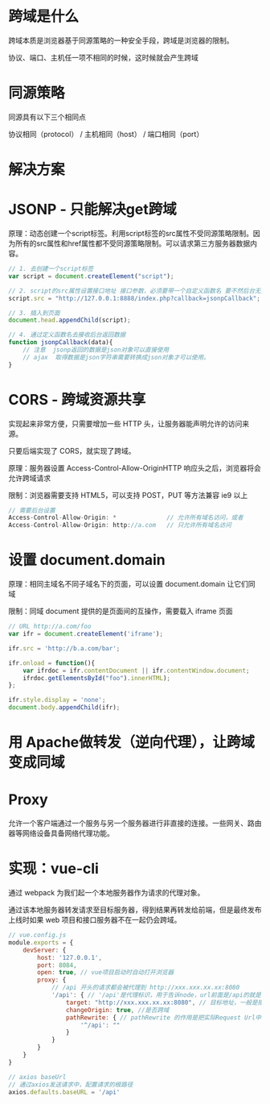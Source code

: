 # 跨域是什么

跨域本质是浏览器基于同源策略的一种安全手段，跨域是浏览器的限制。

协议、端口、主机任一项不相同的时候，这时候就会产生跨域


# 同源策略

同源具有以下三个相同点

协议相同（protocol） / 主机相同（host） / 端口相同（port）



# 解决方案


# JSONP - 只能解决get跨域

原理：动态创建一个script标签。利用script标签的src属性不受同源策略限制。因为所有的src属性和href属性都不受同源策略限制。可以请求第三方服务器数据内容。


```js
// 1. 去创建一个script标签
var script = document.createElement("script");

// 2. script的src属性设置接口地址 接口参数，必须要带一个自定义函数名 要不然后台无法返回数据。
script.src = "http://127.0.0.1:8888/index.php?callback=jsonpCallback";

// 3. 插入到页面
document.head.appendChild(script);

// 4. 通过定义函数名去接收后台返回数据
function jsonpCallback(data){
    // 注意  jsonp返回的数据是json对象可以直接使用
    // ajax  取得数据是json字符串需要转换成json对象才可以使用。
}

```


# CORS - 跨域资源共享

实现起来非常方便，只需要增加一些 HTTP 头，让服务器能声明允许的访问来源。

只要后端实现了 CORS，就实现了跨域。

原理：服务器设置 Access-Control-Allow-OriginHTTP 响应头之后，浏览器将会允许跨域请求

限制：浏览器需要支持 HTML5，可以支持 POST，PUT 等方法兼容 ie9 以上

```js
// 需要后台设置
Access-Control-Allow-Origin: *              // 允许所有域名访问，或者
Access-Control-Allow-Origin: http://a.com   // 只允许所有域名访问
```


# 设置 document.domain

原理：相同主域名不同子域名下的页面，可以设置 document.domain 让它们同域

限制：同域 document 提供的是页面间的互操作，需要载入 iframe 页面

```js
// URL http://a.com/foo
var ifr = document.createElement('iframe');

ifr.src = 'http://b.a.com/bar'; 

ifr.onload = function(){
    var ifrdoc = ifr.contentDocument || ifr.contentWindow.document;
    ifrdoc.getElementsById("foo").innerHTML);
};

ifr.style.display = 'none';
document.body.appendChild(ifr);
```

# 用 Apache做转发（逆向代理），让跨域变成同域


# Proxy

允许一个客户端通过一个服务与另一个服务器进行非直接的连接。一些网关、路由器等网络设备具备网络代理功能。



# 实现：vue-cli

通过 webpack 为我们起一个本地服务器作为请求的代理对象。

通过该本地服务器转发请求至目标服务器，得到结果再转发给前端，但是最终发布上线时如果 web 项目和接口服务器不在一起仍会跨域。

```js
// vue.config.js
module.exports = {
    devServer: {
        host: '127.0.0.1',
        port: 8084,
        open: true, // vue项目启动时自动打开浏览器
        proxy: {
            // /api 开头的请求都会被代理到 http://xxx.xxx.xx.xx:8080
            '/api': { // '/api'是代理标识，用于告诉node，url前面是/api的就是使用代理的
                target: "http://xxx.xxx.xx.xx:8080", // 目标地址，一般是指后台服务器地址
                changeOrigin: true, //是否跨域
                pathRewrite: { // pathRewrite 的作用是把实际Request Url中的'/api'用""代替
                    '^/api': "" 
                }
            }
        }
    }
}

// axios baseUrl
// 通过axios发送请求中，配置请求的根路径
axios.defaults.baseURL = '/api'

```
